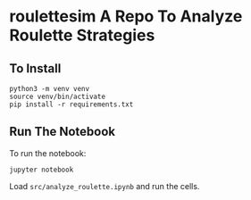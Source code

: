 # roulettesim A Repo To Analyze Roulette Strategies

## To Install
```
python3 -m venv venv
source venv/bin/activate
pip install -r requirements.txt
```

## Run The Notebook
To run the notebook:
```
jupyter notebook
```
Load `src/analyze_roulette.ipynb` and run the cells.
